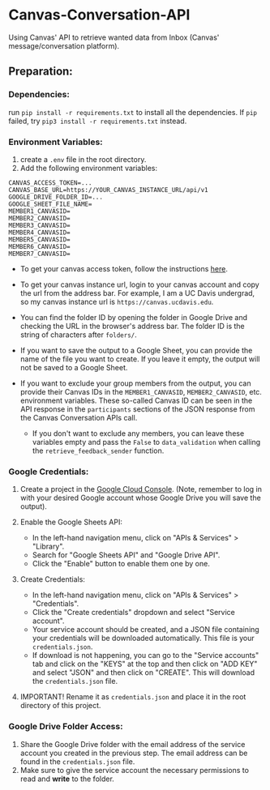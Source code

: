 # Canvas-Conversation-API
Using Canvas' API to retrieve wanted data from Inbox (Canvas'
message/conversation platform).

## Preparation:

### Dependencies:
run `pip install -r requirements.txt` to install all the dependencies. If `pip`
failed, try `pip3 install -r requirements.txt` instead.

### Environment Variables:
1. create a `.env` file in the root directory.
2. Add the following environment variables:
```env
CANVAS_ACCESS_TOKEN=...
CANVAS_BASE_URL=https://YOUR_CANVAS_INSTANCE_URL/api/v1
GOOGLE_DRIVE_FOLDER_ID=...
GOOGLE_SHEET_FILE_NAME=
MEMBER1_CANVASID=
MEMBER2_CANVASID=
MEMBER3_CANVASID=
MEMBER4_CANVASID=
MEMBER5_CANVASID=
MEMBER6_CANVASID=
MEMBER7_CANVASID=
```

- To get your canvas access token, follow the instructions
  [here](https://community.canvaslms.com/t5/Canvas-Basics-Guide/How-do-I-obtain-an-API-access-token-in-the-Canvas-Data-Portal/ta-p/273).

- To get your canvas instance url, login to your canvas account and copy the url
from the address bar. For example, I am a UC Davis undergrad, so my canvas
instance url is `https://canvas.ucdavis.edu`.

- You can find the folder ID by opening the folder in Google Drive and checking
  the URL in the browser's address bar. The folder ID is the string of
  characters after `folders/`.

- If you want to save the output to a Google Sheet, you can provide the name of
  the file you want to create. If you leave it empty, the output will not be
  saved to a Google Sheet.

- If you want to exclude your group members from the output, you can provide
  their Canvas IDs in the `MEMBER1_CANVASID`, `MEMBER2_CANVASID`, etc.
  environment variables. These so-called Canvas ID can be seen in the API
  response in the `participants` sections of the JSON response from the Canvas
  Conversation APIs call.
    - If you don't want to exclude any members, you can leave these variables
      empty and pass the `False` to `data_validation` when calling the
      `retrieve_feedback_sender` function.

### Google Credentials:
1. Create a project in the [Google Cloud
   Console](https://console.cloud.google.com/). (Note, remember to log in with
   your desired Google account whose Google Drive you will save the output).

2. Enable the Google Sheets API:
    - In the left-hand navigation menu, click on "APIs & Services" > "Library".
    - Search for "Google Sheets API" and "Google Drive API".
    - Click the "Enable" button to enable them one by one.
3. Create Credentials:
    - In the left-hand navigation menu, click on "APIs & Services" >
      "Credentials".
    - Click the "Create credentials" dropdown and select "Service account".
    - Your service account should be created, and a JSON file containing your
      credentials will be downloaded automatically. This file is your
      `credentials.json`.
    - If download is not happening, you can go to the "Service accounts" tab and
      click on the "KEYS" at the top and then click on "ADD KEY" and select
      "JSON" and then click on "CREATE". This will download the
      `credentials.json` file.
4. IMPORTANT! Rename it as `credentials.json` and place it in the root directory
   of this project.

### Google Drive Folder Access:
1. Share the Google Drive folder with the email address of the service account
   you created in the previous step. The email address can be found in the
   `credentials.json` file.
2. Make sure to give the service account the necessary permissions to read and
   **write** to the folder.